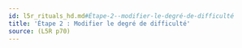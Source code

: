 ```yaml
---
id: l5r_rituals_hd.md#Étape-2--modifier-le-degré-de-difficulté
title: 'Étape 2 : Modifier le degré de difficulté'
source: (L5R p70)
---
```


